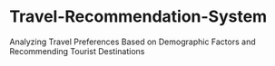 # Travel-Recommendation-System
Analyzing Travel Preferences Based on Demographic Factors and Recommending Tourist Destinations
